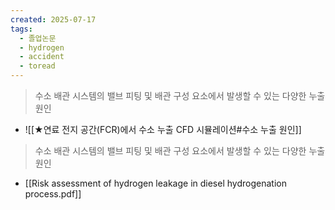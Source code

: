 ```yaml
---
created: 2025-07-17
tags:
  - 졸업논문
  - hydrogen
  - accident
  - toread
---
```

> 수소 배관 시스템의 밸브 피팅 및 배관 구성 요소에서 발생할 수 있는 다양한 누출 원인
- ![[★연료 전지 공간(FCR)에서 수소 누출 CFD 시뮬레이션#수소 누출 원인]]

> 수소 배관 시스템의 밸브 피팅 및 배관 구성 요소에서 발생할 수 있는 다양한 누출 원인
- [[Risk assessment of hydrogen leakage in diesel hydrogenation process.pdf]]


